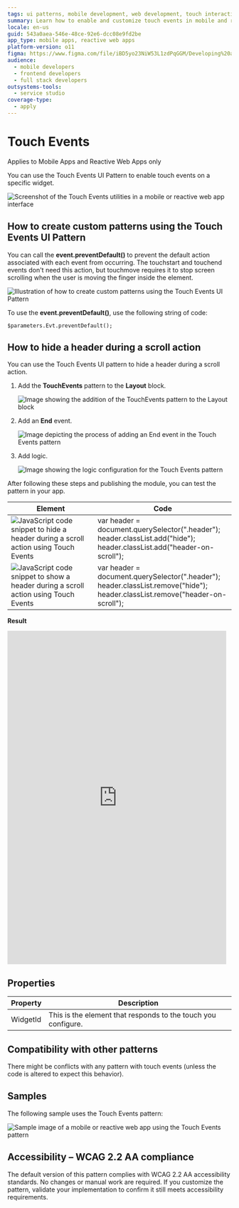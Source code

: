 ```yaml
---
tags: ui patterns, mobile development, web development, touch interaction, user interface design
summary: Learn how to enable and customize touch events in mobile and reactive web apps using the Touch Events UI Pattern in OutSystems 11 (O11).
locale: en-us
guid: 543a0aea-546e-48ce-92e6-dcc08e9fd2be
app_type: mobile apps, reactive web apps
platform-version: o11
figma: https://www.figma.com/file/iBD5yo23NiW53L1zdPqGGM/Developing%20an%20Application?node-id=222:10
audience:
  - mobile developers
  - frontend developers
  - full stack developers
outsystems-tools:
  - service studio
coverage-type:
  - apply
---
```


# Touch Events

<div class="info" markdown="1">

Applies to Mobile Apps and Reactive Web Apps only

</div>

You can use the Touch Events UI Pattern to enable touch events on a specific widget.

![Screenshot of the Touch Events utilities in a mobile or reactive web app interface](images/touch_events_utilities.png "Touch Events Utilities")

## How to create custom patterns using the Touch Events UI Pattern

You can call the **event.preventDefault()** to prevent the default action associated with each event from occurring. The touchstart and touchend events don't need this action, but touchmove requires it to stop screen scrolling when the user is moving the finger inside the element.

![Illustration of how to create custom patterns using the Touch Events UI Pattern](images/touch_events_custom_patterns.png "Custom Touch Events Patterns")

To use the **event.preventDefault()**, use the following string of code:

`$parameters.Evt.preventDefault();`

## How to hide a header during a scroll action

You can use the Touch Events UI pattern to hide a header during a scroll action.

1. Add the **TouchEvents** pattern to the **Layout** block.

    ![Image showing the addition of the TouchEvents pattern to the Layout block](images/touch_events_layour.png "Touch Events Layout")

1. Add an **End** event.

    ![Image depicting the process of adding an End event in the Touch Events pattern](images/add_end_event.png "Adding an End Event")

1. Add logic.

    ![Image showing the logic configuration for the Touch Events pattern](images/touch_events_logic.png "Touch Events Logic")

After following these steps and publishing the module, you can test the pattern in your app.

| Element | Code |
|---|---|
|![JavaScript code snippet to hide a header during a scroll action using Touch Events](images/JS_hide.png "JavaScript Code to Hide Header") |  var header = document.querySelector(".header");<br/>header.classList.add("hide");<br/>header.classList.add("header-on-scroll"); |
|![JavaScript code snippet to show a header during a scroll action using Touch Events](images/JS_show.png "JavaScript Code to Show Header") |  var header = document.querySelector(".header");<br/>header.classList.remove("hide");<br/>header.classList.remove("header-on-scroll"); |
  
**Result**

<iframe src="https://player.vimeo.com/video/991471309" width="492" height="750" frameborder="0" allow="autoplay; fullscreen" allowfullscreen="">Video demonstrating the end result of using Touch Events to hide a header during scroll.</iframe>

## Properties

|**Property** | **Description** |
|---|---|
| WidgetId | This is the element that responds to the touch you configure.|

## Compatibility with other patterns

There might be conflicts with any pattern with touch events (unless the code is altered to expect this behavior).

## Samples

The following sample uses the Touch Events pattern:

![Sample image of a mobile or reactive web app using the Touch Events pattern](images/TouchEvents-Sample-1.png "Touch Events Sample")

## Accessibility – WCAG 2.2 AA compliance

The default version of this pattern complies with WCAG 2.2 AA accessibility standards. No changes or manual work are required. If you customize the pattern, validate your implementation to confirm it still meets accessibility requirements.
